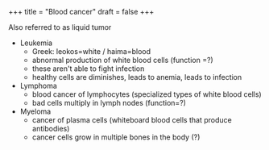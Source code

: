 +++
title = "Blood cancer"
draft = false
+++

Also referred to as liquid tumor

-   Leukemia
    -   Greek: leokos=white / haima=blood
    -   abnormal production of white blood cells (function =?)
    -   these aren't able to fight infection
    -   healthy cells are diminishes, leads to anemia, leads to infection
-   Lymphoma
    -   blood cancer of lymphocytes (specialized types of white blood cells)
    -   bad cells multiply in lymph nodes (function=?)
-   Myeloma
    -   cancer of plasma cells (whiteboard blood cells that produce antibodies)
    -   cancer cells grow in multiple bones in the body (?)
